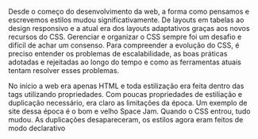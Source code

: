 Desde o começo do desenvolvimento da web, a forma como pensamos e escrevemos estilos mudou significativamente. De layouts em tabelas ao design responsivo e a atual era dos layouts adaptativos graças aos novos recursos do CSS.
Gerenciar e organizar o CSS sempre foi um desafio e difícil de achar um consenso. Para compreender a evolução do CSS, é preciso entender os problemas de escalabilidade, as boas práticas adotadas e rejeitadas ao longo do tempo e como as ferramentas atuais tentam resolver esses problemas.

No início a web era apenas HTML e toda estilização era feita dentro das tags utilizando propriedades. Com poucas propriedades de estiliação e duplicação necessário, era claro as limitações da época. Um exemplo de site dessa época é o bom e velho Space Jam. Quando o CSS entrou, tudo mudou. As duplicações desapareceram, os estilos agora eram feitos de modo declarativo

